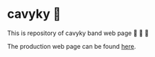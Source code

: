 # cavyky 🖤

This is repository of cavyky band web page 🎤 🎸 🥁

The production web page can be found [here](https://www.cavyky.cz).
